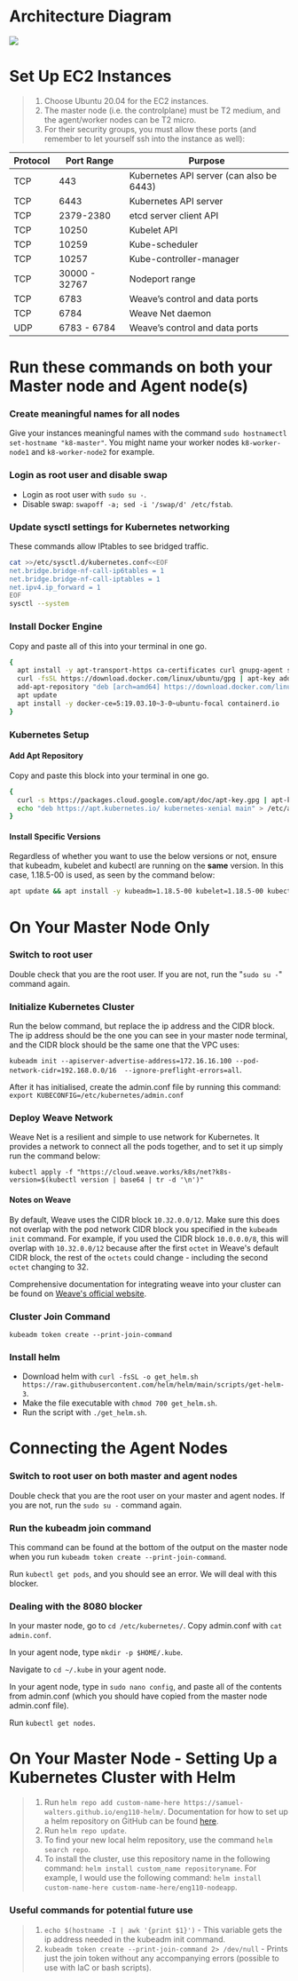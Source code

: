 # Architecture Diagram

![](https://miro.medium.com/max/700/1*WHXv2Z0bBfC7GW4egoIwTw.png)

# Set Up EC2 Instances
> 1. Choose Ubuntu 20.04 for the EC2 instances.
> 2. The master node (i.e. the controlplane) must be T2 medium, and the agent/worker nodes can be T2 micro.
> 3. For their security groups, you must allow these ports (and remember to let yourself ssh into the instance as well):

| Protocol | Port Range  | Purpose           |
|----------|-------------|-------------------|
| TCP      | 443         | Kubernetes API server (can also be 6443) |
| TCP      | 6443        | Kubernetes API server|
| TCP      | 2379-2380   | etcd server client API|
| TCP      | 10250       | Kubelet API|
| TCP      | 10259       | Kube-scheduler|
| TCP      | 10257       | Kube-controller-manager|
| TCP      | 30000 - 32767 | Nodeport range|
| TCP      | 6783 |  Weave’s control and data ports|
| TCP      | 6784 |  Weave Net daemon|
| UDP      | 6783 - 6784 |  Weave’s control and data ports|


# Run these commands on both your Master node and Agent node(s)

### Create meaningful names for all nodes

Give your instances meaningful names with the command `sudo hostnamectl set-hostname "k8-master"`. You might name your worker nodes `k8-worker-node1` and `k8-worker-node2` for example.

### Login as root user and disable swap
* Login as root user with `sudo su -`.
* Disable swap: `swapoff -a; sed -i '/swap/d' /etc/fstab`. 

### Update sysctl settings for Kubernetes networking
These commands allow IPtables to see bridged traffic.

```bash
cat >>/etc/sysctl.d/kubernetes.conf<<EOF
net.bridge.bridge-nf-call-ip6tables = 1
net.bridge.bridge-nf-call-iptables = 1
net.ipv4.ip_forward = 1
EOF
sysctl --system
```

### Install Docker Engine
Copy and paste all of this into your terminal in one go.
```bash
{
  apt install -y apt-transport-https ca-certificates curl gnupg-agent software-properties-common
  curl -fsSL https://download.docker.com/linux/ubuntu/gpg | apt-key add -
  add-apt-repository "deb [arch=amd64] https://download.docker.com/linux/ubuntu $(lsb_release -cs) stable"
  apt update
  apt install -y docker-ce=5:19.03.10~3-0~ubuntu-focal containerd.io
}
```

### Kubernetes Setup

#### Add Apt Repository
Copy and paste this block into your terminal in one go.
```bash
{
  curl -s https://packages.cloud.google.com/apt/doc/apt-key.gpg | apt-key add -
  echo "deb https://apt.kubernetes.io/ kubernetes-xenial main" > /etc/apt/sources.list.d/kubernetes.list
}
```

#### Install Specific Versions

Regardless of whether you want to use the below versions or not, ensure that kubeadm, kubelet and kubectl are running on the **same** version. In this case, 1.18.5-00 is used, as seen by the command below:

```bash
apt update && apt install -y kubeadm=1.18.5-00 kubelet=1.18.5-00 kubectl=1.18.5-00
```

# On Your Master Node Only

### Switch to root user

Double check that you are the root user. If you are not, run the "`sudo su -`" command again.

### Initialize Kubernetes Cluster

Run the below command, but replace the ip address and the CIDR block. The ip address should be the one you can see in your master node terminal, and the CIDR block should be the same one that the VPC uses:

`kubeadm init --apiserver-advertise-address=172.16.16.100 --pod-network-cidr=192.168.0.0/16  --ignore-preflight-errors=all`.

After it has initialised, create the admin.conf file by running this command: `export KUBECONFIG=/etc/kubernetes/admin.conf`

### Deploy Weave Network

Weave Net is a resilient and simple to use network for Kubernetes. It provides a network to connect all the pods together, and to set it up simply run the command below:

`kubectl apply -f "https://cloud.weave.works/k8s/net?k8s-version=$(kubectl version | base64 | tr -d '\n')"`

#### Notes on Weave
By default, Weave uses the CIDR block `10.32.0.0/12`. Make sure this does not overlap with the pod network CIDR block you specified in the `kubeadm init` command. For example, if you used the CIDR block `10.0.0.0/8`, this will overlap with `10.32.0.0/12` because after the first `octet` in Weave's default CIDR block, the rest of the `octets` could change - including the second `octet` changing to 32. 

Comprehensive documentation for integrating weave into your cluster can be found on [Weave's official website](https://www.weave.works/docs/net/latest/kubernetes/kube-addon/).

### Cluster Join Command 

`kubeadm token create --print-join-command`

### Install helm

* Download helm with `curl -fsSL -o get_helm.sh https://raw.githubusercontent.com/helm/helm/main/scripts/get-helm-3`.
* Make the file executable with `chmod 700 get_helm.sh`.
* Run the script with `./get_helm.sh`.

# Connecting the Agent Nodes

### Switch to root user on both master and agent nodes

Double check that you are the root user on your master and agent nodes. If you are not, run the `sudo su -` command again.

### Run the kubeadm join command

This command can be found at the bottom of the output on the master node when you run `kubeadm token create --print-join-command`.

Run `kubectl get pods`, and you should see an error. We will deal with this blocker.

### Dealing with the 8080 blocker

In your master node, go to `cd /etc/kubernetes/`. Copy admin.conf with `cat admin.conf`.

In your agent node, type `mkdir -p $HOME/.kube`.

Navigate to `cd ~/.kube` in your agent node.

In your agent node, type in `sudo nano config`, and paste all of the contents from admin.conf (which you should have copied from the master node admin.conf file).

Run `kubectl get nodes`.

# On Your Master Node - Setting Up a Kubernetes Cluster with Helm

> 1. Run `helm repo add custom-name-here https://samuel-walters.github.io/eng110-helm/`. Documentation for how to set up a helm repository on GitHub can be found [here](https://github.com/samuel-walters/Complete-CICD/blob/main/Set_Up_Helm_Repository.md).
> 2. Run `helm repo update`.
> 3. To find your new local helm repository, use the command `helm search repo`.
> 4. To install the cluster, use this repository name in the following command: `helm install custom_name repositoryname`. For example, I would use the following command: `helm install custom-name-here custom-name-here/eng110-nodeapp`.

### Useful commands for potential future use

> 1. `echo $(hostname -I | awk '{print $1}')` - This variable gets the ip address needed in the kubeadm init command.
> 2. `kubeadm token create --print-join-command 2> /dev/null` - Prints just the join token without any accompanying errors (possible to use with IaC or bash scripts).